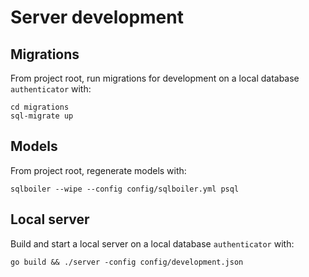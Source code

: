 # Server development

## Migrations

From project root, run migrations for development on a local database `authenticator` with:

````
cd migrations
sql-migrate up
````

## Models

From project root, regenerate models with:

````
sqlboiler --wipe --config config/sqlboiler.yml psql
````

## Local server

Build and start a local server on a local database `authenticator` with:

````
go build && ./server -config config/development.json
````

